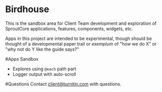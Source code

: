 Birdhouse
=========
This is the sandbox area for Client Team development and exploration of SproutCore applications, features, components, widgets, etc.

Apps in this project are intended to be experimental, though should be thought of a developmental paper trail or _exemplum_ of "how we do X" or "why not do Y like the guide says?"



#Apps
Sandbox

* Explores using `@each` path part
* Logger output with auto-scroll

#Questions
Contact client@turnitin.com with questions.